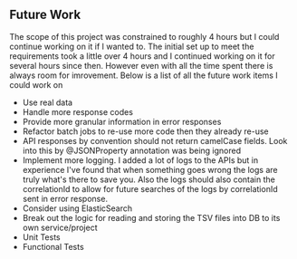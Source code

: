 ## Future Work

The scope of this project was constrained to roughly 4 hours but I could continue working on it if I wanted to. The initial set up to meet the requirements took a little over 4 hours and I continued working on it for several hours since then. However even with all the time spent there is always room for imrovement. Below is a list of all the future work items I could work on

- Use real data
- Handle more response codes
- Provide more granular information in error responses
- Refactor batch jobs to re-use more code then they already re-use
- API responses by convention should not return camelCase fields. Look into this by @JSONProperty annotation was being ignored
- Implement more logging. I added a lot of logs to the APIs but in experience I've found that when something goes wrong the logs are truly what's there to save you. Also the logs should also contain the correlationId to allow for future searches of the logs by correlationId sent in error response.
- Consider using ElasticSearch
- Break out the logic for reading and storing the TSV files into DB to its own service/project
- Unit Tests
- Functional Tests
